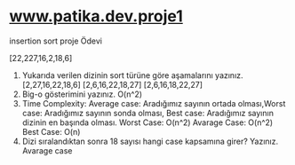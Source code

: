 # www.patika.dev.proje1
insertion sort proje Ödevi

[22,227,16,2,18,6] 
1. Yukarıda verilen dizinin sort türüne göre aşamalarını yazınız.
   [2,27,16,22,18,6]
   [2,6,16,22,18,27]
   [2,6,16,18,22,27]
2. Big-o gösterimini yazınız.
   O(n^2)
3. Time Complexity: Average case: Aradığımız sayının ortada olması,Worst case: Aradığımız sayının sonda olması, Best case: Aradığımız sayının dizinin en başında olması.
   Worst Case: O(n^2) 
   Avarage Case: O(n^2)
   Best Case: O(n)
4. Dizi sıralandıktan sonra 18 sayısı hangi case kapsamına girer? Yazınız.
   Avarage case
